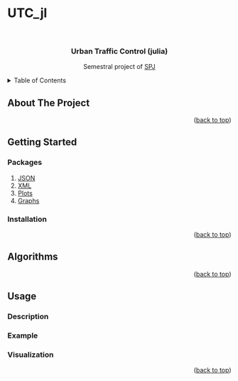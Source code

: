 # UTC_jl
<div id="top"></div>

<!-- PROJECT LOGO -->
<br />
<div align="center">
  <h3 align="center">Urban Traffic Control (julia)</h3>

  <p align="center">
  Semestral project of <a href="https://juliateachingctu.github.io/Scientific-Programming-in-Julia/dev/">SPJ</a>
  </p>
</div>

<!-- TABLE OF CONTENTS -->
<details>
  <summary>Table of Contents</summary>
  <ol>
    <li>
      <a href="#about-the-project">About The Project</a>
    </li>
    <li>
      <a href="#getting-started">Getting Started</a>
      <ul>
        <li><a href="#packages">Packages</a></li>
        <li><a href="#installation">Installation</a></li>
      </ul>
    </li>
   <li>
      <a href="#algorithms">Algorithms</a>
    </li>
    <li>
      <a href="#usage">Usage</a>
      <ul>
        <li><a href="#description">Description</a></li>
        <li><a href="#example">Examples</a></li>
        <li><a href="#visualization">Visualization</a></li>
      </ul>
    </li>
  </ol>
</details>


<!-- ABOUT THE PROJECT -->
## About The Project

<p align="right">(<a href="#top">back to top</a>)</p>

<!-- GETTING STARTED -->
## Getting Started

### Packages

1) [JSON](https://github.com/JuliaIO/JSON.jl)
2) [XML](https://github.com/djsegal/julia_packages)
3) [Plots](https://docs.juliaplots.org/latest/) 
4) [Graphs](https://github.com/JuliaLang/LinearAlgebra.jl) 

### Installation

<p align="right">(<a href="#top">back to top</a>)</p>

<!-- Scenario -->
## Algorithms
<p align="right">(<a href="#top">back to top</a>)</p>

<!-- USAGE EXAMPLES -->
## Usage
### Description
### Example
### Visualization

<p align="right">(<a href="#top">back to top</a>)</p>
